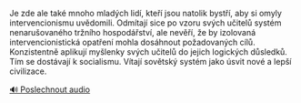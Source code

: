 
Je zde ale také mnoho mladých lidí, kteří jsou natolik bystří, aby si omyly intervencionismu uvědomili. Odmítají sice po vzoru svých učitelů systém nenarušovaného tržního hospodářství, ale nevěří, že by izolovaná intervencionistická opatření mohla dosáhnout požadovaných cílů. Konzistentně aplikují myšlenky svých učitelů do jejich logických důsledků. Tím se dostávají k socialismu. Vítají sovětský systém jako úsvit nové a lepší civilizace.

[🔊 Poslechnout audio](/data/7-paragraphs/audio/chapter_169/para_012-Je-zde-ale-tak-mnoho-mladch-lid-kte-jsou-nat.mp3)
